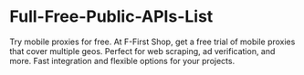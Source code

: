 # Full-Free-Public-APIs-List
Try mobile proxies for free. At F-First Shop, get a free trial of mobile proxies that cover multiple geos. Perfect for web scraping, ad verification, and more. Fast integration and flexible options for your projects.

